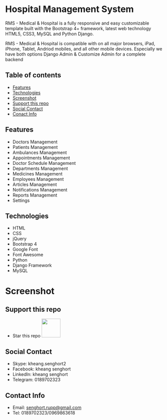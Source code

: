 # Hospital Management System

RMS - Medical & Hospital is a fully responsive and easy customizable template built with the Bootstrap 4+ framework, latest web technology HTML5, CSS3, MySQL and Python Django. 

RMS - Medical & Hospital is compatible with on all major browsers, iPad, iPhone, Tablet, Andriod mobiles, and all other mobile devices. Especially we have both options Django Admin & Customize Admin for a complete backend

## Table of contents
* [Features](#features)
* [Technologies](#technologies)
* [Screenshot](#screenshot)
* [Support this repo](#support-this-repo)
* [Social Contact](#social-contact)
* [Conact Info](#contact-info)

## Features
- Doctors Management
- Patients Management
- Ambulances Management
- Appointments Management
- Doctor Schedule Management
- Departments Management
- Medicines Management
- Employees Management
- Articles Management
- Notifications Management
- Reports Management
- Settings

## Technologies
- HTML
- CSS
- jQuery
- Bootstrap 4
- Google Font
- Font Awesome
- Python
- Django Framework
- MySQL

# Screenshot

## Support this repo
* Star this repo <img src="#" width="60">

## Social Contact
* Skype: kheang.senghort2
* Facebook: kheang senghort
* LinkedIn: kheang senghort
* Telegram: 0189702323

## Contact Info
* Email: senghort.rupp@gmail.com
* Tel: 0189702323/0969863618